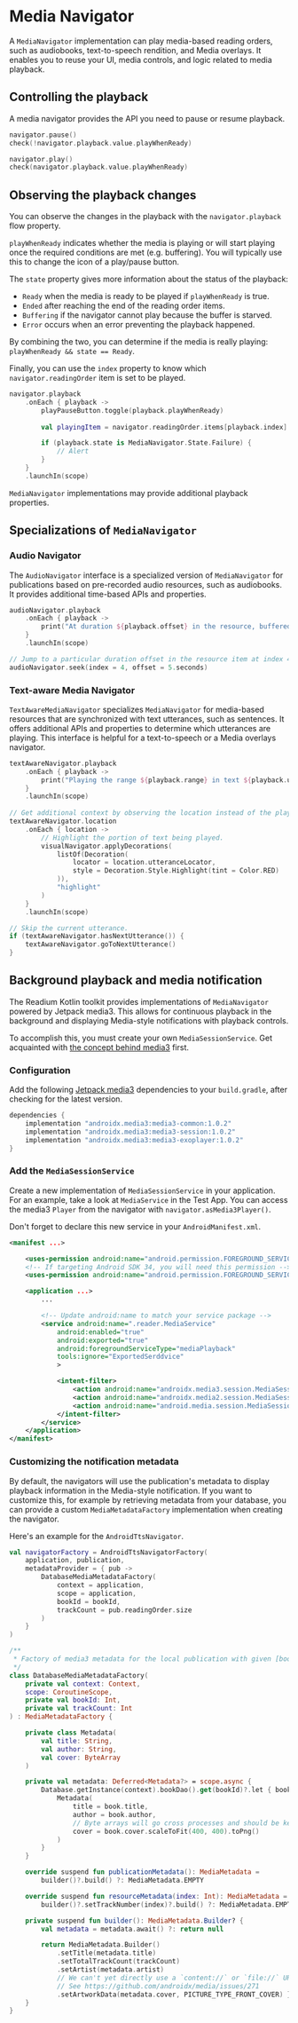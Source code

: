 # Media Navigator

A `MediaNavigator` implementation can play media-based reading orders, such as audiobooks, text-to-speech rendition, and Media overlays. It enables you to reuse your UI, media controls, and logic related to media playback.

## Controlling the playback

A media navigator provides the API you need to pause or resume playback.

```kotlin
navigator.pause()
check(!navigator.playback.value.playWhenReady)

navigator.play()
check(navigator.playback.value.playWhenReady)
```

## Observing the playback changes

You can observe the changes in the playback with the `navigator.playback` flow property.

`playWhenReady` indicates whether the media is playing or will start playing once the required conditions are met (e.g. buffering). You will typically use this to change the icon of a play/pause button.

The `state` property gives more information about the status of the playback:

* `Ready` when the media is ready to be played if `playWhenReady` is true.
* `Ended` after reaching the end of the reading order items.
* `Buffering` if the navigator cannot play because the buffer is starved.
* `Error` occurs when an error preventing the playback happened.

By combining the two, you can determine if the media is really playing: `playWhenReady && state == Ready`.

Finally, you can use the `index` property to know which `navigator.readingOrder` item is set to be played.

```kotlin
navigator.playback
    .onEach { playback ->
        playPauseButton.toggle(playback.playWhenReady)
        
        val playingItem = navigator.readingOrder.items[playback.index]

        if (playback.state is MediaNavigator.State.Failure) {
            // Alert
        }
    }
    .launchIn(scope)
```

`MediaNavigator` implementations may provide additional playback properties.

## Specializations of `MediaNavigator`

### Audio Navigator

The `AudioNavigator` interface is a specialized version of `MediaNavigator` for publications based on pre-recorded audio resources, such as audiobooks. It provides additional time-based APIs and properties.

```kotlin
audioNavigator.playback
    .onEach { playback ->
        print("At duration ${playback.offset} in the resource, buffered ${playback.buffered}")
    }
    .launchIn(scope)

// Jump to a particular duration offset in the resource item at index 4.
audioNavigator.seek(index = 4, offset = 5.seconds)
```

### Text-aware Media Navigator

`TextAwareMediaNavigator` specializes `MediaNavigator` for media-based resources that are synchronized with text utterances, such as sentences. It offers additional APIs and properties to determine which utterances are playing. This interface is helpful for a text-to-speech or a Media overlays navigator.

```kotlin
textAwareNavigator.playback
    .onEach { playback ->
        print("Playing the range ${playback.range} in text ${playback.utterance}")
    }
    .launchIn(scope)
    
// Get additional context by observing the location instead of the playback.
textAwareNavigator.location
    .onEach { location ->
        // Highlight the portion of text being played.
        visualNavigator.applyDecorations(
            listOf(Decoration(
                locator = location.utteranceLocator,
                style = Decoration.Style.Highlight(tint = Color.RED)
            )),
            "highlight"
        )
    }
    .launchIn(scope)

// Skip the current utterance.
if (textAwareNavigator.hasNextUtterance()) {
    textAwareNavigator.goToNextUtterance()
}
```

## Background playback and media notification

The Readium Kotlin toolkit provides implementations of `MediaNavigator` powered by Jetpack media3. This allows for continuous playback in the background and displaying Media-style notifications with playback controls. 

To accomplish this, you must create your own `MediaSessionService`. Get acquainted with [the concept behind media3](https://developer.android.com/guide/topics/media/media3) first.

### Configuration

Add the following [Jetpack media3](https://developer.android.com/jetpack/androidx/releases/media3) dependencies to your `build.gradle`, after checking for the latest version.

```groovy
dependencies {
    implementation "androidx.media3:media3-common:1.0.2"
    implementation "androidx.media3:media3-session:1.0.2"
    implementation "androidx.media3:media3-exoplayer:1.0.2"
}
```

### Add the `MediaSessionService`

Create a new implementation of `MediaSessionService` in your application. For an example, take a look at `MediaService` in the Test App. You can access the media3 `Player` from the navigator with `navigator.asMedia3Player()`.

Don't forget to declare this new service in your `AndroidManifest.xml`.

```xml
<manifest ...>

    <uses-permission android:name="android.permission.FOREGROUND_SERVICE" />
    <!-- If targeting Android SDK 34, you will need this permission -->
    <uses-permission android:name="android.permission.FOREGROUND_SERVICE_MEDIA_PLAYBACK" />

    <application ...>
        ...

        <!-- Update android:name to match your service package -->
        <service android:name=".reader.MediaService" 
            android:enabled="true"
            android:exported="true"
            android:foregroundServiceType="mediaPlayback"
            tools:ignore="ExportedSerddvice"
            >

            <intent-filter>
                <action android:name="androidx.media3.session.MediaSessionService"/>
                <action android:name="androidx.media2.session.MediaSessionService"/>
                <action android:name="android.media.session.MediaSessionService" />
            </intent-filter>
        </service>
    </application>
</manifest>
```

### Customizing the notification metadata

By default, the navigators will use the publication's metadata to display playback information in the Media-style notification. If you want to customize this, for example by retrieving metadata from your database, you can provide a custom `MediaMetadataFactory` implementation when creating the navigator.

Here's an example for the `AndroidTtsNavigator`.

```kotlin
val navigatorFactory = AndroidTtsNavigatorFactory(
    application, publication,
    metadataProvider = { pub ->
        DatabaseMediaMetadataFactory(
            context = application,
            scope = application,
            bookId = bookId,
            trackCount = pub.readingOrder.size
        )
    }
)

/**
 * Factory of media3 metadata for the local publication with given [bookId].
 */
class DatabaseMediaMetadataFactory(
    private val context: Context,
    scope: CoroutineScope,
    private val bookId: Int,
    private val trackCount: Int
) : MediaMetadataFactory {

    private class Metadata(
        val title: String,
        val author: String,
        val cover: ByteArray
    )

    private val metadata: Deferred<Metadata?> = scope.async {
        Database.getInstance(context).bookDao().get(bookId)?.let { book ->
            Metadata(
                title = book.title,
                author = book.author,
                // Byte arrays will go cross processes and should be kept small
                cover = book.cover.scaleToFit(400, 400).toPng()
            )
        }
    }

    override suspend fun publicationMetadata(): MediaMetadata =
        builder()?.build() ?: MediaMetadata.EMPTY

    override suspend fun resourceMetadata(index: Int): MediaMetadata =
        builder()?.setTrackNumber(index)?.build() ?: MediaMetadata.EMPTY

    private suspend fun builder(): MediaMetadata.Builder? {
        val metadata = metadata.await() ?: return null

        return MediaMetadata.Builder()
            .setTitle(metadata.title)
            .setTotalTrackCount(trackCount)
            .setArtist(metadata.artist)
            // We can't yet directly use a `content://` or `file://` URI with `setArtworkUri`.
            // See https://github.com/androidx/media/issues/271
            .setArtworkData(metadata.cover, PICTURE_TYPE_FRONT_COVER) }
    }
}
```

